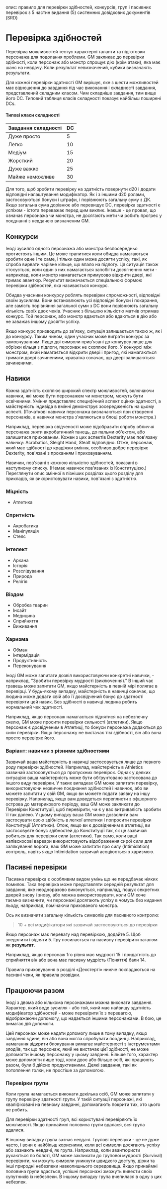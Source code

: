 опис: правило для перевірки здібностей, конкурсів, груп і пасивних перевірок з 5 частин видання (5) системних довідкових документів (SRD)

# Перевірка здібностей
Перевірка можливостей тестує характерні таланти та підготовки персонажа для подолання проблеми. GM закликає до перевірки здібності, коли персонаж або монстр спрощує дію (крім атаки), яка має шанс на невдачу. Коли результат невизначений, кубики визначають результати.

Для кожної перевірки здатності GM вирішує, яке з шести можливостей має відношення до завдання під час виконання і складності завдання, представлений складним класом. Чим складніше завдання, тим вище його DC. Типовий таблиця класів складності показує найбільш поширені DCs.

#### Типові класи складності
| Завдання складності | DC |
| ------------------- | -- |
| Дуже просто         | 5  |
| Легко               | 10 |
| Медіум              | 15 |
| Жорсткий            | 20 |
| Дуже важко          | 25 |
| Майже неможливе     | 30 |

Для того, щоб зробити перевірку на здатність повернути d20 і додати відповідні налаштування модифікатор. Як і з іншими d20 ролами, застосовуються бонуси і штрафи, і порівнюють загальну суму з ДК. Якщо загальна сума дорівнює або перевищує DC, перевірка здатності є успіхом - істота переважає перед цим виклик. Інакше - це провал, що означає персонажа чи монстра, не досягають мети чи робить прогрес у поєднанні з невдачею визначеним GM.

## Конкурси
Іноді зусилля одного персонажа або монстра безпосередньо протистоять іншим. Це може трапитися коли обидва намагаються зробити одне і те саме, і тільки один може досягти успіху, такі, як спроба вирвати чарівне кільце, що впало на підлогу. Ця ситуація також стосується, коли один з них намагається запобігти досягненню мети - наприклад, коли монстр намагається примусово відкрити двері, які тримає авантюр. Результат визначається спеціальною формою перевірки здібностей, яка називається конкурс.

Обидва учасники конкурсу роблять перевірки спроможності, відповідні своїм зусиллям. Вони встановлюють усі відповідні бонуси і покарання, але замість порівняння загальної суми з DC вони порівнюють загальну кількість своїх двох чеків. Учасник з більшою кількістю матчів отримав конкурс. Той персонаж, або монстр вдаються або вдаються в дію або не заважає іншому досягти успіху.

Якщо конкурс призводить до зв'язку, ситуація залишається такою ж, як і до конкурсу. Таким чином, один учасник може виграти конкурс за замовчуванням. Якщо дві символи прив'язані до конкурсу лише для обрізки кільця з підлоги, персонаж не схоплює його. У конкурсі між монстром, який намагається відкрити двері і пригод, які намагаються тримати двері зачиненими, краватка означає, що двері залишаються зачиненими.

## Навики
Кожна здатність охоплює широкий спектр можливостей, включаючи навички, які може бути персонажем чи монстром, можуть бути освіченими. Уміння представляє специфічний аспект оцінки здатності, а майстерність індивіда в вмінні демонструє зосередженість на цьому аспекті. (Початкові навички персонажа визначаються при створенні персонажів, а навички монстра з'являються в блоці роботи монстра.)

Наприклад, перевірка свідченості може відобразити спробу обличчя персонажа зняти акробатичний танець, до пальми об'єктом, або залишитися прихованим. Кожен з цих аспектів Dexterity має пов'язану навичку: Acrobatics, Sleight Hand, Stealt відповідно. Отже, персонаж, який має здібності до крадіжки вміння, особливо добре перевіряє Dexterity, пов'язані з проханням і приховуванням.

Навички, пов'язані з кожною кількістю здібностей, показані в наступному списку. (Немає навичок пов'язаних із Конституцією.) Переглянути опис змінної в пізніших розділах цього розділу для прикладів, як використовувати навики, пов'язані з здатністю.

### Міцність
* Атлетика

### Спритність
* Акробатика
* Маніпуляція
* Стелс

### Інтелект
* Аркана
* Історія
* Розслідування
* Природа
* Релігія

### Віздом
* Обробка тварин
* Інсайт
* Медицина
* Сприйняття
* Виживання

### Харизма
* Обман
* Інтермідація
* Продуктивність
* Переконування

Іноді GM може запитати дозвіл використовуючи конкретні навички, - наприклад, "Зробити перевірку мудрості (виключення).” В інший час гравець може запитати GM, якщо майстерність в певній мірі полягає в перевірці. У будь-якому випадку, майстерність в навичці означає, що людина може додати свій або її досвідчений бонус до здатності перевіряти цей навик. Без здібності в навичці людина робить нормальний чек здатності.

Наприклад, якщо персонаж намагається піднятися на небезпечну скелю, GM може просити перевірки сильності (атлетики). Якщо персонаж є досвідченим в Атлетиці, то бонуси персонажа додаються до сили перевірки. Якщо персонажу не вистачає тієї здібності, він або вона просто перевіряє його.

### Варіант: навички з різними здібностями
Зазвичай ваша майстерність в навичці застосовується лише до певного роду перевірки здібностей. Наприклад, майстерність в Athletics зазвичай застосовується до пропускних перевірок. Однак у деяких ситуаціях ваша майстерність може бути обґрунтовано застосована до іншого виду перевірки. У таких випадках GM може запитати перевірку, використовуючи незвичне поєднання здібностей і навичок, або ви можете запитати у свій GM, якщо ви можете подати заявку на іншу перевірку. Наприклад, якщо вам доведеться переплисти з офшорного острова до материкового періоду, ваш GM може закликати до Перевірки Конституції, щоб перевірити, чи є у вас витривалість зробити її так далеко. У цьому випадку ваша GM може дозволити вам застосувати свою здібність в легкої атлетики і попросити перевірки Конституції (Атлетики). Отож, якщо ви є досвідченим в атлетиці, ви застосовуєте бонус здібностей до Конституції так, як це зазвичай робиться для перевірки сили (атлетики). Так само, коли ваші напівскосові варвари використовують відображення сирої сили для залякування ворога, ваш GM може запитати про силу (Intimidation) контроль, навіть якщо Intimidation зазвичай асоціюється з харизмою.

## Пасивні перевірки
Пасивна перевірка є особливим видом умінь що не передбачає ніяких помилок. Така перевірка може представляти середній результат для завдання, яке неодноразово виконується, наприклад, пошук секретних дверей знову і знову, або можна використовувати, коли GM хоче таємно визначити, чи персонажі досягають успіху в чомусь без кидання льоду, наприклад, помічаючи прихованого монстра.

Ось як визначити загальну кількість символів для пасивного контролю:

> 10 + всі модифікатори які зазвичай застосовуються до перевірки

 Якщо персонаж має перевагу над перевіркою, додайте 5. Щоб знедолити і відняти 5. Гру посилається на пасивну перевірити загалом як **результат**.

Наприклад, якщо персонаж 1го рівня має мудрості 15 і придатність до сприйняття він або вона має пасивну мудрість (Поняття) бали 14.

Правила приховування в розділі «Декстерті» нижче покладаються на пасивні чеки, як правила розвідки.

## Працюючи разом
Іноді з двома або кількома персонажами можна виконати завдання. Характер, який веде зусилля - або той, який має найвищу здатність модифікатор здібностей - може перевірити їх з перевагою, відображаючи допомогу, що надається іншими персонажами. В бою, це вимагає дій допомоги.

Цей персонаж може надати допомогу лише в тому випадку, якщо завдання єдине, він або вона могла спробувати поодинці. Наприклад, намагання відкрити блокування вимагає майстерності з інструментами злодіїв, так що персонаж, який не вистачає цієї здібності, не може допомогти іншому персонажу у цьому завданні. Більше того, характер може допомогти лише тоді, коли двоє або більше осіб, які працюють разом, були б дійсно продуктивними. Деякі завдання, такі як потоплення голки, не простіше за допомогою.

### Перевірки групи
Коли група намагається виконати декілька осіб, GM може запитати у групу перевірку здатності групи. У такій ситуації персонажі, які кваліфіковані на певному завданні, допомагають покрити тих, хто цього не робить.

Для перевірки здатності груп, всі користувачі перевіряють їх можливості. Якщо принаймні половина групи вдалася, вся група вдалися.

В іншому випадку група зазнає невдачі. Групові перевірки - це не дуже часто, і вони є найбільш корисними, коли всі символи досягають успіху або зазнають невдачі, як група. Наприклад, коли авантюристи рухаються по болоті, GM може закликати до групової мудрості (Survival) перевірити, чи можуть символи уникнути швидкого доступу, дірки та інші природні небезпеки навколишнього середовища. Якщо принаймні половина групи вдасться, успішні персонажі зможуть вивести своїх супутників із небезпеки. В іншому випадку група вчепилася в одну з цих небезпек.
